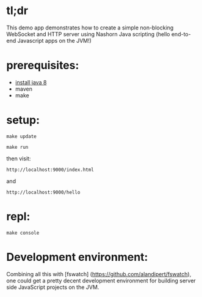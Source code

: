 # tl;dr

This demo app demonstrates how to create a simple non-blocking WebSocket and HTTP server using Nashorn Java scripting (hello end-to-end Javascript apps on the JVM!)


# prerequisites:

* [install java 8](http://jdk8.java.net/download.html)  
* maven
* make

# setup:

`make update`

`make run`

then visit:

`http://localhost:9000/index.html`

and

`http://localhost:9000/hello`

# repl:

`make console`

# Development environment:

Combining all this with [fswatch] (https://github.com/alandipert/fswatch), one could get a pretty decent development environment for building server side JavaScript projects on the JVM.


